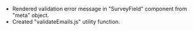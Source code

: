 - Rendered validation error message in "SurveyField" component from "meta" object.
- Created "validateEmails.js" utility function.
